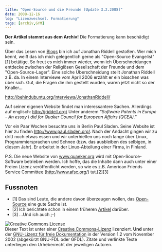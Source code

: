```yaml
---
title: "Open-Source und die Freunde [Update 3.2.2008]"
date: 2008-12-16
log: "Lizenzwechsel. Formatierung"
tags: [archiv,GYM]
---
```

**Der Artikel stammt aus dem Archiv!** Die Formatierung kann beschädigt sein.


Über das Lesen von <a href="http://fsf.unrast.org/2007-03-23-programmieren-bei-sonne-und-regen,29.html">Blogs</a> bin ich auf Jonathan Riddell gestoßen. Wer mich kennt, weiß das ich mich gelegentlich gerne als "Open-Source Evangelist"[1] betätige. So freut es mich immer wieder, wenn ich Überschneidungen entdecke zwischen der Religiösen Gesellschaft der Freunde und dem "Open-Source-Lager". Eine solche Überschneidung stellt Jonathan Riddell z.B. da. In einem Interviewe vom April 2006 erzählt er ein bisschen was über sich. Gut, die Fragen die ihm gestellt wurden, waren jetzt nicht so der Knaller...

http://behindubuntu.org/interviews/JonathanRiddell/

Auf seiner eigenen Website findet man interessantere Sachen. Allerdings auf englisch: http://jriddell.org/ Unter anderem <i>"Software Patents in Europe - An essay I did for Quaker Council for European Affairs (QCEA)."</i> 

Vor ein Paar Wochen besuchte uns in Berlin Paul Sladen. Seine Website ist hier zu finden http://www.paul.sladen.org/. Nach der Andacht gingen wir zu dritt noch etwas essen und wir unterhielten uns noch lange über Linux, Programmiersprachen und Schnee (bzw. das ausbleiben des selbigen, in diesem Jahr). Er arbeitet in der Linux-Abteilung einer Firma, in Finland. 

P.S.
Die neue Website von www.quaeker.org wird mit Open-Source-Software betrieben werden. Ich hoffe, das die Inhalte dann auch unter einer Freien Lizenz veröffentlicht werden, so wie es z.B. American Friends Service Committee (http://www.afsc.org/) tut.[2][3]

## Fussnoten ##
<ul>
<li>[1] Das sind Leute, die andere davon überzeugen wollen, das <a href="http://de.wikipedia.org/wiki/Open_Source">Open-Source</a> eine gute Sache ist. </li>
<li>[2] Ich berichtete schon in einem früheren <a href="http://www.the-independent-friend.de/?q=node/44">Artikel</a> darüber. </li>
<li>[3] ...Und ich auch ;-)</li>
</ul>

<a rel="license" href="http://creativecommons.org/licenses/by-sa/3.0/de/"><img alt="Creative Commons License" style="border-width:0" src="http://i.creativecommons.org/l/by-sa/3.0/de/88x31.png" /></a><br />Dieser <span xmlns:dc="http://purl.org/dc/elements/1.1/" href="http://purl.org/dc/dcmitype/Text" rel="dc:type">Text</span> ist unter einer <a rel="license" href="http://creativecommons.org/licenses/by-sa/3.0/de/">Creative Commons-Lizenz</a> lizenziert. **Und** unter der <a href="http://de.wikipedia.org/wiki/GFDL">GNU-Lizenz für freie Dokumentation</a> in der Version 1.2 vom November 2002 (abgekürzt GNU-FDL oder GFDL). Zitate und verlinkte Texte unterliegen den Urheberrecht der jeweiligen Autoren.
